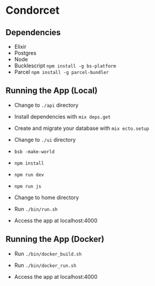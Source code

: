 # Condorcet

## Dependencies

- Elixir
- Postgres
- Node
- Bucklescript `npm install -g bs-platform`
- Parcel `npm install -g parcel-bundler`

## Running the App (Local)

- Change to `./api` directory
- Install dependencies with `mix deps.get`
- Create and migrate your database with `mix ecto.setup`

- Change to `./ui` directory
- `bsb -make-world`
- `npm install`
- `npm run dev`
- `npm run js`

- Change to home directory
- Run `./bin/run.sh`

- Access the app at localhost:4000

## Running the App (Docker)

- Run `./bin/docker_build.sh`
- Run `./bin/docker_run.sh`

- Access the app at localhost:4000
